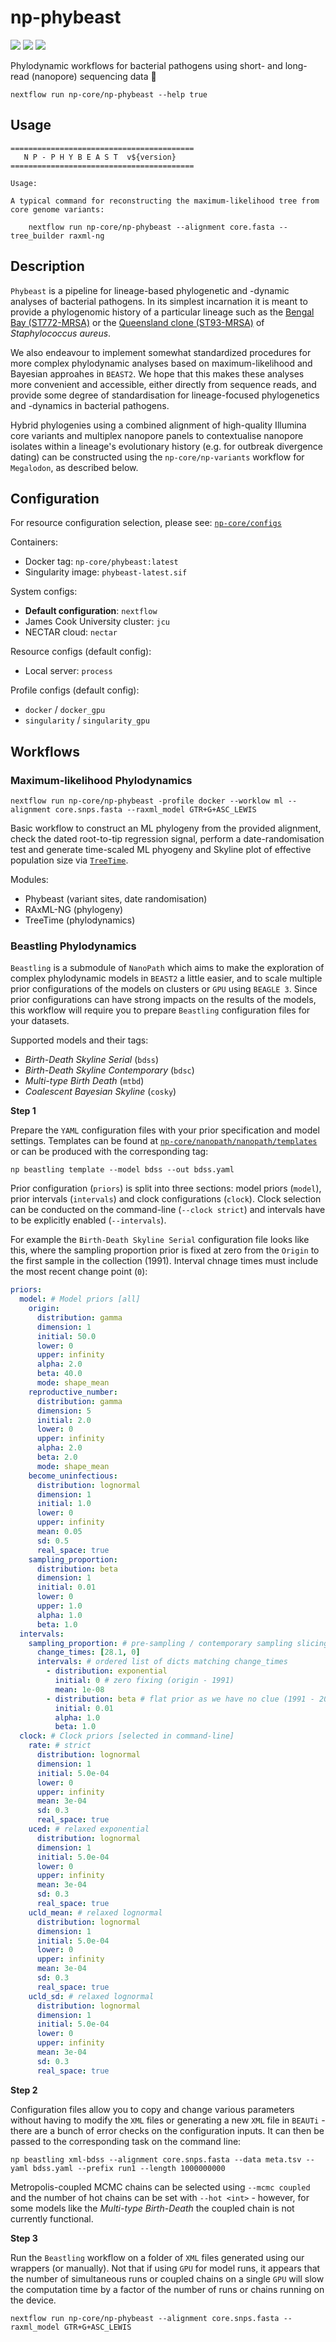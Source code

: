 # np-phybeast

![](https://img.shields.io/badge/lang-nextflow-41ab5d.svg)
![](https://img.shields.io/badge/version-0.1.0-addd8e.svg)
![](https://img.shields.io/badge/biorxiv-v0-f7fcb9.svg)

Phylodynamic workflows for bacterial pathogens using short- and long-read (nanopore) sequencing data :sauropod:


```
nextflow run np-core/np-phybeast --help true
```

## Usage 

```
=========================================
   N P - P H Y B E A S T  v${version}
=========================================

Usage:

A typical command for reconstructing the maximum-likelihood tree from core genome variants:

    nextflow run np-core/np-phybeast --alignment core.fasta --tree_builder raxml-ng 

```

## Description

`Phybeast` is a pipeline for lineage-based phylogenetic and -dynamic analyses of bacterial pathogens. In its simplest incarnation it is meant to provide a phylogenomic history of a particular lineage such as the [Bengal Bay (ST772-MRSA)](https://mbio.asm.org/content/10/6/e01105-19) or the [Queensland clone (ST93-MRSA)]() of *Staphylococcus aureus*. 

We also endeavour to implement somewhat standardized procedures for more complex phylodynamic analyses based on maximum-likelihood and Bayesian approahes in `BEAST2`. We hope that this makes these analyses more convenient and accessible, either directly from sequence reads, and provide some degree of standardisation for lineage-focused phylogenetics and -dynamics in bacterial pathogens.

Hybrid phylogenies using a combined alignment of high-quality Illumina core variants and multiplex nanopore panels to contextualise nanopore isolates within a lineage's evolutionary history (e.g. for outbreak divergence dating) can be constructed using the `np-core/np-variants` workflow for `Megalodon`, as described below.


## Configuration

For resource configuration selection, please see: [`np-core/configs`](https://github.com/np-core/configs)

Containers:

* Docker tag: `np-core/phybeast:latest`
* Singularity image: `phybeast-latest.sif`

System configs:

* **Default configuration**: `nextflow`
* James Cook University cluster: `jcu`
* NECTAR cloud: `nectar`

Resource configs (default config):

* Local server: `process`

Profile configs (default config):

* `docker` / `docker_gpu`
* `singularity` / `singularity_gpu`

## Workflows

### Maximum-likelihood Phylodynamics

```
nextflow run np-core/np-phybeast -profile docker --worklow ml --alignment core.snps.fasta --raxml_model GTR+G+ASC_LEWIS
```

Basic workflow to construct an ML phylogeny from the provided alignment, check the dated root-to-tip regression signal, perform a date-randomisation test and generate time-scaled ML phyogeny and Skyline plot of effective population size via [`TreeTime`](https://github.com/neherlab/treetime).

Modules:

* Phybeast (variant sites, date randomisation)
* RAxML-NG (phylogeny)
* TreeTime (phylodynamics)

### Beastling Phylodynamics

`Beastling` is a submodule of `NanoPath` which aims to make the exploration of complex phylodynamic models in `BEAST2` a little easier, and to scale multiple prior configurations of the models on clusters or `GPU` using `BEAGLE 3`. Since prior configurations can have strong impacts on the results of the models, this workflow will require you to prepare `Beastling` configuration files for your datasets.

Supported models and their tags:

* *Birth-Death Skyline Serial* (`bdss`)
* *Birth-Death Skyline Contemporary* (`bdsc`)
* *Multi-type Birth Death* (`mtbd`)
* *Coalescent Bayesian Skyline* (`cosky`)

**Step 1**

Prepare the `YAML` configuration files with your prior specification and model settings. Templates can be found at [`np-core/nanopath/nanopath/templates`](https://github.com/np-core/nanopath/tree/master/nanopath/templates) or can be produced with the corresponding tag:

```
np beastling template --model bdss --out bdss.yaml
```

Prior configuration (`priors`) is split into three sections: model priors (`model`), prior intervals (`intervals`) and clock configurations (`clock`). Clock selection can be conducted on the command-line (`--clock strict`) and intervals have to be explicitly enabled (`--intervals`).

For example the `Birth-Death Skyline Serial` configuration file looks like this, where the sampling proportion prior is fixed at zero from the `Origin` to the first sample in the collection (1991). Interval chnage times must include the most recent change point (`0`):

```yaml
priors:
  model: # Model priors [all]
    origin:
      distribution: gamma
      dimension: 1
      initial: 50.0
      lower: 0
      upper: infinity
      alpha: 2.0
      beta: 40.0
      mode: shape_mean
    reproductive_number:
      distribution: gamma
      dimension: 5
      initial: 2.0
      lower: 0
      upper: infinity
      alpha: 2.0
      beta: 2.0
      mode: shape_mean
    become_uninfectious:
      distribution: lognormal
      dimension: 1
      initial: 1.0
      lower: 0
      upper: infinity
      mean: 0.05
      sd: 0.5
      real_space: true
    sampling_proportion:
      distribution: beta
      dimension: 1
      initial: 0.01
      lower: 0
      upper: 1.0
      alpha: 1.0
      beta: 1.0
  intervals:
    sampling_proportion: # pre-sampling / contemporary sampling slicing
      change_times: [28.1, 0]
      intervals: # ordered list of dicts matching change_times
        - distribution: exponential
          initial: 0 # zero fixing (origin - 1991)
          mean: 1e-08
        - distribution: beta # flat prior as we have no clue (1991 - 2019)
          initial: 0.01
          alpha: 1.0
          beta: 1.0
  clock: # Clock priors [selected in command-line]
    rate: # strict
      distribution: lognormal
      dimension: 1
      initial: 5.0e-04
      lower: 0
      upper: infinity
      mean: 3e-04
      sd: 0.3
      real_space: true
    uced: # relaxed exponential
      distribution: lognormal
      dimension: 1
      initial: 5.0e-04
      lower: 0
      upper: infinity
      mean: 3e-04
      sd: 0.3
      real_space: true
    ucld_mean: # relaxed lognormal
      distribution: lognormal
      dimension: 1
      initial: 5.0e-04
      lower: 0
      upper: infinity
      mean: 3e-04
      sd: 0.3
      real_space: true
    ucld_sd: # relaxed lognormal
      distribution: lognormal
      dimension: 1
      initial: 5.0e-04
      lower: 0
      upper: infinity
      mean: 3e-04
      sd: 0.3
      real_space: true
```

**Step 2**

Configuration files allow you to copy and change various parameters without having to modify the `XML` files or generating a new `XML` file in `BEAUTi` - there are a bunch of error checks on the configuration inputs. It can then be passed to the corresponding task on the command line:

```
np beastling xml-bdss --alignment core.snps.fasta --data meta.tsv --yaml bdss.yaml --prefix run1 --length 1000000000
```

Metropolis-coupled MCMC chains can be selected using `--mcmc coupled` and the number of hot chains can be set with `--hot <int>` - however, for some models like the *Multi-type Birth-Death* the coupled chain is not currently functional.

**Step 3**

Run the `Beastling` workflow on a folder of `XML` files generated using our wrappers (or manually). Not that if using `GPU` for model runs, it appears that the number of simultaneous runs or coupled chains on a single `GPU` will slow the computation time by a factor of the number of runs or chains running on the device.

```
nextflow run np-core/np-phybeast --alignment core.snps.fasta --raxml_model GTR+G+ASC_LEWIS
```
